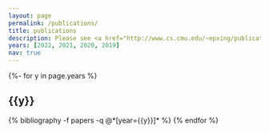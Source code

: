 ```yaml
---
layout: page
permalink: /publications/
title: publications
description: Please see <a href="http://www.cs.cmu.edu/~epxing/publications-2021.html">here</a> for publications.
years: [2022, 2021, 2020, 2019]
nav: true
---
```

<!-- _pages/publications.md -->
<div class="publications">

{%- for y in page.years %}
  <h2 class="year">{{y}}</h2>
  {% bibliography -f papers -q @*[year={{y}}]* %}
{% endfor %}

</div>
